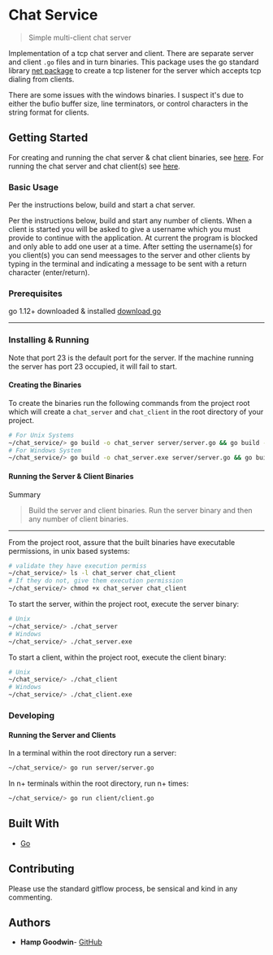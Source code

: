 # Chat Service

> Simple multi-client chat server

Implementation of a tcp chat server and client. There are separate server and client `.go` files and in turn binaries. This package uses the go standard library [net package](https://golang.org/pkg/net/) to create a tcp listener for the server which accepts tcp dialing from clients.

There are some issues with the windows binaries. I suspect it's due to either the bufio buffer size, line terminators, or control characters in the string format for clients.

## Getting Started

For creating and running the chat server & chat client binaries, see [here](#creating-the-binaries).
For running the chat server and chat client(s) see [here](#developing).

### Basic Usage

Per the instructions below, build and start a chat server.

Per the instructions below, build and start any number of clients. When a client is started you will be asked to give a username which you must provide to continue with the application. At current the program is blocked and only able to add one user at a time. After setting the username(s) for you client(s) you can send meessages to the server and other clients by typing in the terminal and indicating a message to be sent with a return character (enter/return).

### Prerequisites

go 1.12+ downloaded & installed
[download go](https://golang.org/dl/)

---

### Installing & Running

Note that port 23 is the default port for the server. If the machine running the server has port 23 occupied, it will fail to start.

#### Creating the Binaries

To create the binaries run the following commands from the project root which will create a `chat_server` and `chat_client` in the root directory of your project.

```bash
# For Unix Systems
~/chat_service/> go build -o chat_server server/server.go && go build -o chat_client client/client.go
# For Windows System
~/chat_service/> go build -o chat_server.exe server/server.go && go build -o chat_client.exe client/client.go
```

#### Running the Server & Client Binaries

Summary

> Build the server and client binaries. Run the server binary and then any number of client binaries.

---

From the project root, assure that the built binaries have executable permissions, in unix based systems:

```bash
# validate they have execution permiss
~/chat_service/> ls -l chat_server chat_client
# If they do not, give them execution permission
~/chat_service/> chmod +x chat_server chat_client
```

To start the server, within the project root, execute the server binary:

```bash
# Unix
~/chat_service/> ./chat_server
# Windows
~/chat_service/> ./chat_server.exe
```

To start a client, within the project root, execute the client binary:

```bash
# Unix
~/chat_service/> ./chat_client
# Windows
~/chat_service/> ./chat_client.exe
```

### Developing

#### Running the Server and Clients

In a terminal within the root directory run a server:

```bash
~/chat_service/> go run server/server.go
```

In n+ terminals within the root directory, run n+ times:

```bash
~/chat_service/> go run client/client.go
```

<!-- ## Running the tests -->

## Built With

* [Go](https://golang.org/)

## Contributing

Please use the standard gitflow process, be sensical and kind in any commenting.

## Authors

* **Hamp Goodwin**- [GitHub](https://github.com/abelgoodwin1988)

